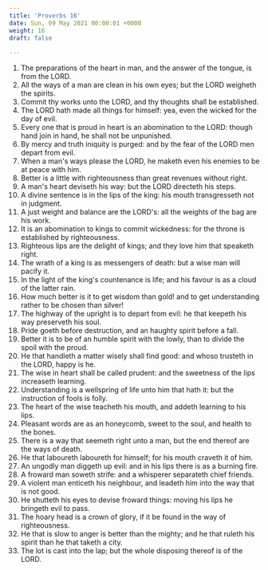 ```yaml
---
title: 'Proverbs 16'
date: Sun, 09 May 2021 00:00:01 +0000
weight: 16
draft: false
  
---
```


1. The preparations of the heart in man, and the answer of the tongue, is from the LORD.
2. All the ways of a man are clean in his own eyes; but the LORD weigheth the spirits.
3. Commit thy works unto the LORD, and thy thoughts shall be established.
4. The LORD hath made all things for himself: yea, even the wicked for the day of evil.
5. Every one that is proud in heart is an abomination to the LORD: though hand join in hand, he shall not be unpunished.
6. By mercy and truth iniquity is purged: and by the fear of the LORD men depart from evil.
7. When a man's ways please the LORD, he maketh even his enemies to be at peace with him.
8. Better is a little with righteousness than great revenues without right.
9. A man's heart deviseth his way: but the LORD directeth his steps.
10. A divine sentence is in the lips of the king: his mouth transgresseth not in judgment.
11. A just weight and balance are the LORD's: all the weights of the bag are his work.
12. It is an abomination to kings to commit wickedness: for the throne is established by righteousness.
13. Righteous lips are the delight of kings; and they love him that speaketh right.
14. The wrath of a king is as messengers of death: but a wise man will pacify it.
15. In the light of the king's countenance is life; and his favour is as a cloud of the latter rain.
16. How much better is it to get wisdom than gold! and to get understanding rather to be chosen than silver!
17. The highway of the upright is to depart from evil: he that keepeth his way preserveth his soul.
18. Pride goeth before destruction, and an haughty spirit before a fall.
19. Better it is to be of an humble spirit with the lowly, than to divide the spoil with the proud.
20. He that handleth a matter wisely shall find good: and whoso trusteth in the LORD, happy is he.
21. The wise in heart shall be called prudent: and the sweetness of the lips increaseth learning.
22. Understanding is a wellspring of life unto him that hath it: but the instruction of fools is folly.
23. The heart of the wise teacheth his mouth, and addeth learning to his lips.
24. Pleasant words are as an honeycomb, sweet to the soul, and health to the bones.
25. There is a way that seemeth right unto a man, but the end thereof are the ways of death.
26. He that laboureth laboureth for himself; for his mouth craveth it of him.
27. An ungodly man diggeth up evil: and in his lips there is as a burning fire.
28. A froward man soweth strife: and a whisperer separateth chief friends.
29. A violent man enticeth his neighbour, and leadeth him into the way that is not good.
30. He shutteth his eyes to devise froward things: moving his lips he bringeth evil to pass.
31. The hoary head is a crown of glory, if it be found in the way of righteousness.
32. He that is slow to anger is better than the mighty; and he that ruleth his spirit than he that taketh a city.
33. The lot is cast into the lap; but the whole disposing thereof is of the LORD.
